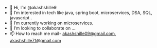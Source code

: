- 👋 Hi, I’m @akashshille9
- 👀 I’m interested in tech like java, spring boot, microservices, DSA, SQL, javascript .
- 🌱 I’m currently working on microservices.
- 💞️ I’m looking to collaborate on ...
- 📫 How to reach me mail- akashshille09@gmail.com, akashshille71@gmail.com

<!---
akashshille9/akashshille9 is a ✨ special ✨ repository because its `README.md` (this file) appears on your GitHub profile.
You can click the Preview link to take a look at your changes.
--->
